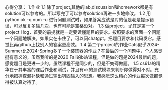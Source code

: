 心得分享：
1.作业
1.1 除了project,其他的lab,discussion和homework都是有solution可以参考的。所以写完了可以参考solution再进一步地修改。
1.2 用python ok -q num -u 进行问题测试时，如果答案应该是对的但是老是提示错误，可以反复多输几次，也有可能是空格没对。
1.3 做project，尤其是第一个project Hog，首要的前提就是一定要读懂题目的要求。按照要求的页面一个问题一个问题地解决。如果实在卡住了，可以问chatgpt。把题目要求和代码发它。感觉比再github上找别人的答案更高效。
1.4 第二个project的作业Cats似乎2024-Summer比2024-Spring多了一个装饰器的作业？在最后的一个问题中，个人感觉挺有意义的，虽然我听的是2020 Fall的b站课程，但是做的题是2024最新的题。感觉题目是更进一步的。虽然课程不是同步的，但是不妨碍做题。
1.5 cs61a的精华在于其丰富的课后作业和测试，并且有ok的测试模块来判断你做得对不对。充分地把握查漏补缺和通过输出巩固输入的思想。我感觉这么精心的作业每次做都觉得被认真对待了。
